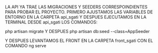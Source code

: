 LA API YA TRAE LAS MIGRACIONES Y SEEDERS CORRESPOINDIENTES PARA PROBAR EL PROYECTO.
PRIMERO AJUSTAMOS LAS VARIABLES DE ENTORNO EN LA CARPETA api_sgati Y DESPUES
EJECUTAMOS EN LA TERMINAL DESDE api_sgati LOS COMANDOS:

php artisan migrate Y DESPUES php artisan db:seed --class=AppSeeder

Y DESPUES LEVANTAMOS EL FRONT EN LA CARPETA front_sgati CON EL COMANDO ng serve